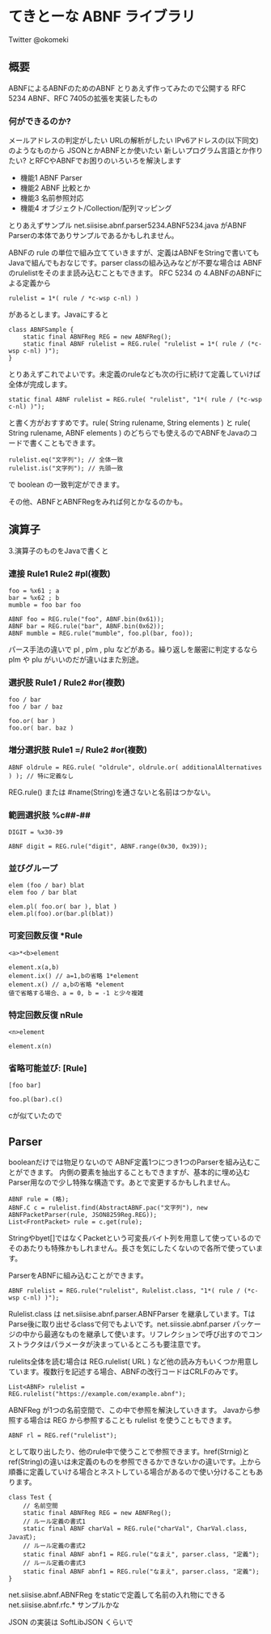 # てきとーな ABNF ライブラリ

Twitter @okomeki

## 概要

ABNFによるABNFのためのABNF
とりあえず作ってみたので公開する
RFC 5234 ABNF、RFC 7405の拡張を実装したもの

### 何ができるのか?

メールアドレスの判定がしたい
URLの解析がしたい
IPv6アドレスの(以下同文)
のようなものから
JSONとかABNFとか使いたい
新しいプログラム言語とか作りたい?
とRFCやABNFでお困りのいろいろを解決します


- 機能1 ABNF Parser
- 機能2 ABNF 比較とか
- 機能3 名前参照対応
- 機能4 オブジェクト/Collection/配列マッピング

とりあえずサンプル net.siisise.abnf.parser5234.ABNF5234.java がABNF Parserの本体でありサンプルであるかもしれません。

ABNFの rule の単位で組み立てていきますが、定義はABNFをStringで書いてもJavaで組んでもおなじです。parser classの組み込みなどが不要な場合は ABNFのrulelistをそのまま読み込むこともできます。
RFC 5234 の 4.ABNFのABNFによる定義から

    rulelist = 1*( rule / *c-wsp c-nl) )
    
があるとします。Javaにすると

    class ABNFSample {
        static final ABNFReg REG = new ABNFReg();
        static final ABNF rulelist = REG.rule( "rulelist = 1*( rule / (*c-wsp c-nl) )");
    }

とりあえずこれでよいです。未定義のruleなども次の行に続けて定義していけば全体が完成します。

    static final ABNF rulelist = REG.rule( "rulelist", "1*( rule / (*c-wsp c-nl) )");

と書く方がおすすめです。rule( String rulename, String elements ) と rule( String rulename, ABNF elements ) のどちらでも使えるのでABNFをJavaのコードで書くこともできます。

    rulelist.eq("文字列"); // 全体一致
    rulelist.is("文字列"); // 先頭一致

で boolean の一致判定ができます。

その他、ABNFとABNFRegをみれば何とかなるのかも。

## 演算子

3.演算子のものをJavaで書くと

### 連接 Rule1 Rule2 #pl(複数)

    foo = %x61 ; a
    bar = %x62 ; b
    mumble = foo bar foo

    ABNF foo = REG.rule("foo", ABNF.bin(0x61));
    ABNF bar = REG.rule("bar", ABNF.bin(0x62));
    ABNF mumble = REG.rule("mumble", foo.pl(bar, foo));

パース手法の違いで pl , plm , plu などがある。繰り返しを厳密に判定するなら plm や plu がいいのだが違いはまた別途。

### 選択肢 Rule1 / Rule2 #or(複数)

    foo / bar
    foo / bar / baz

    foo.or( bar )
    foo.or( bar. baz )
   
### 増分選択肢 Rule1 =/ Rule2 #or(複数)

    ABNF oldrule = REG.rule( "oldrule", oldrule.or( additionalAlternatives ) ); // 特に定義なし

REG.rule() または #name(String)を通さないと名前はつかない。

### 範囲選択肢 %c##-##

    DIGIT = %x30-39

    ABNF digit = REG.rule("digit", ABNF.range(0x30, 0x39));

### 並びグループ

    elem (foo / bar) blat
    elem foo / bar blat
    
    elem.pl( foo.or( bar ), blat )
    elem.pl(foo).or(bar.pl(blat))

### 可変回数反復 *Rule

    <a>*<b>element
    
    element.x(a,b)
    element.ix() // a=1,bの省略 1*element
    element.x() // a,bの省略 *element
    値で省略する場合、a = 0, b = -1 と少々複雑

### 特定回数反復 nRule

    <n>element
    
    element.x(n)
    
### 省略可能並び: [Rule]

    [foo bar]
    
    foo.pl(bar).c()

cが似ていたので

## Parser

booleanだけでは物足りないので ABNF定義1つにつき1つのParserを組み込むことができます。
内側の要素を抽出することもできますが、基本的に埋め込むParser用なので少し特殊な構造です。あとで変更するかもしれません。

    ABNF rule = (略);
    ABNF.C c = rulelist.find(AbstractABNF.pac("文字列"), new ABNFPacketParser(rule, JSON8259Reg.REG));
    List<FrontPacket> rule = c.get(rule);

Stringやbyet[]ではなくPacketという可変長バイト列を用意して使っているのでそのあたりも特殊かもしれません。長さを気にしたくないので各所で使っています。

ParserをABNFに組み込むことができます。

    ABNF rulelist = REG.rule("rulelist", Rulelist.class, "1*( rule / (*c-wsp c-nl) )");

Rulelist.class は net.siisise.abnf.parser.ABNFParser<T> を継承しています。TはParse後に取り出せるclassで何でもよいです。net.siissie.abnf.parser パッケージの中から最適なものを継承して使います。リフレクションで呼び出すのでコンストラクタはパラメータが決まっているところも要注意です。

rulelits全体を読む場合は REG.rulelist( URL ) など他の読み方もいくつか用意しています。複数行を記述する場合、ABNFの改行コードはCRLFのみです。

    List<ABNF> rulelist = REG.rulelist("https://example.com/example.abnf");

ABNFReg が1つの名前空間で、この中で参照を解決していきます。
Javaから参照する場合は REG から参照することも rulelist を使うこともできます。

    ABNF rl = REG.ref("rulelist");
    
として取り出したり、他のrule中で使うことで参照できます。href(Strnig)とref(String)の違いは未定義のものを参照できるかできないかの違いです。上から順番に定義していける場合とネストしている場合があるので使い分けることもあります。



    class Test {
        // 名前空間
        static final ABNFReg REG = new ABNFReg();
        // ルール定義の書式1
        static final ABNF charVal = REG.rule("charVal", CharVal.class, Java式);
        // ルール定義の書式2
        static final ABNF abnf1 = REG.rule("なまえ", parser.class, "定義");
        // ルール定義の書式3
        static final ABNF abnf1 = REG.rule("なまえ", parser.class, "定義");
    }


net.siisise.abnf.ABNFReg をstaticで定義して名前の入れ物にできる
net.siisise.abnf.rfc.* サンプルかな

JSON の実装は SoftLibJSON くらいで
